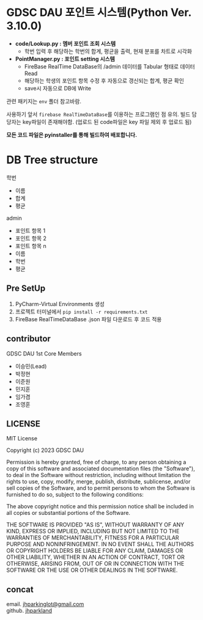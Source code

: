 # GDSC DAU 포인트 시스템(Python Ver. 3.10.0)  
- **code/Lookup.py : 멤버 포인트 조회 시스템**
  - 학번 입력 후 해당하는 학번의 합계, 평균을 출력, 현재 분포를 차트로 시각화
- **PointManager.py : 포인트 setting 시스템**  
  - FireBase RealTime DataBase의 /admin 데이터를 Tabular 형태로 데이터 Read 
  - 해당하는 학생의 포인트 항목 수정 후 자동으로 갱신되는 합계, 평균 확인
  - save시 자동으로 DB에 Write


관련 패키지는 `env` 폴더 참고바람.

사용하기 앞서 `firebase RealTimeDataBase`를 이용하는 프로그램인 점 유의.
빌드 담당자는 key파일이 존재해야함. (업로드 된 code파일은 key 파일 제외 후 업로드 됨)  

**모든 코드 파일은 pyinstaller를 통해 빌드하여 배포합니다.**

# DB Tree structure

학번
- 이름
- 합계
- 평균  
  
admin
- 포인트 항목 1
- 포인트 항목 2
- 포인트 항목 n
- 이름
- 학번
- 평균

## Pre SetUp
1. PyCharm-Virtual Environments 생성
2. 프로젝트 터미널에서 `pip install -r requirements.txt`
3. FireBase RealTimeDataBase <key>.json 파일 다운로드 후 코드 적용

## contributor
GDSC DAU 1st Core Members
- 이승민(Lead)
- 박정현
- 이준원
- 민지훈
- 임가겸
- 조영훈


## LICENSE
MIT License

Copyright (c) 2023 GDSC DAU

Permission is hereby granted, free of charge, to any person obtaining a copy
of this software and associated documentation files (the "Software"), to deal
in the Software without restriction, including without limitation the rights
to use, copy, modify, merge, publish, distribute, sublicense, and/or sell
copies of the Software, and to permit persons to whom the Software is
furnished to do so, subject to the following conditions:

The above copyright notice and this permission notice shall be included in all
copies or substantial portions of the Software.

THE SOFTWARE IS PROVIDED "AS IS", WITHOUT WARRANTY OF ANY KIND, EXPRESS OR
IMPLIED, INCLUDING BUT NOT LIMITED TO THE WARRANTIES OF MERCHANTABILITY,
FITNESS FOR A PARTICULAR PURPOSE AND NONINFRINGEMENT. IN NO EVENT SHALL THE
AUTHORS OR COPYRIGHT HOLDERS BE LIABLE FOR ANY CLAIM, DAMAGES OR OTHER
LIABILITY, WHETHER IN AN ACTION OF CONTRACT, TORT OR OTHERWISE, ARISING FROM,
OUT OF OR IN CONNECTION WITH THE SOFTWARE OR THE USE OR OTHER DEALINGS IN THE
SOFTWARE.


## concat 
email. jhparkinglot@gmail.com  
github. [jhparkland](https://github.com/jhparkland)
